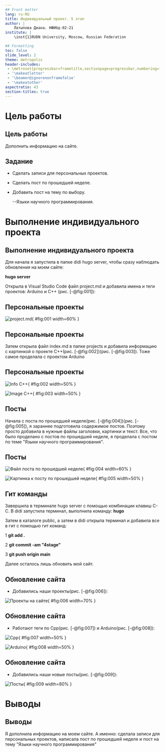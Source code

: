 ```yaml
---
## Front matter
lang: ru-RU
title: Индивидуальный проект. 5 этап
author: |
	Латыпова Диана. НФИбд-02-21
institute: |
	\inst{1}RUDN University, Moscow, Russian Federation

## Formatting
toc: false
slide_level: 2
theme: metropolis
header-includes: 
 - \metroset{progressbar=frametitle,sectionpage=progressbar,numbering=fraction}
 - '\makeatletter'
 - '\beamer@ignorenonframefalse'
 - '\makeatother'
aspectratio: 43
section-titles: true
---
```


# Цель работы

## Цель работы

Дополнить информацию на сайте.

## Задание

- Сделать записи для персональных проектов.
- Сделать пост по прошедшей неделе.
- Добавить пост на тему по выбору.

    --Языки научного программирования.

# Выполнение индивидуального проекта

## Выполнение индивидуального проекта

Для начала я запустила в папке didi hugo server, чтобы сразу наблюдать обновления на моем сайте:

**hugo server** 

Открыла в Visual Studio Code файл project.md и добавила имена и теги проектов: Arduino и C++ (рис. [-@fig:001]):

## Персональные проекты

![project.md](image/1%20projects.png){ #fig:001 width=60% }

## Персональные проекты

Затем открыла файл index.md в папке projects и добавила информацию с картинкой о проекте С++(рис. [-@fig:002])(рис. [-@fig:003]). Тоже самое проделала с проектом Arduino

## Персональные проекты

![Info C++](image/2%20cpp.png){ #fig:002 width=50% }

![Image C++](image/3%20cpp%20image.png){ #fig:003 width=50% }

## Посты

Начала с поста по прошедшей неделе(рис. [-@fig:004])(рис. [-@fig:005]), я зараннее подготовила содержимое постов. Поэтому просто добавила в нужные файлы заголовки, картинки и текст. Все, что было проделано с постов по прошедшей неделе, я проделала с постом по теме "Языки научного программирования".

## Посты

![Файл поста по прошедшей неделе](image/5%20last.png){ #fig:004 width=60% }

![Картинка к посту по прошедшей неделе](image/6%20week%20image.png){ #fig:005 width=50% }

## Гит команды

Завершила в терминале hugo server с помощью комбинации клавиш С-С. В didi запустила терминал, выполнила команду: **hugo**

Затем в каталоге public, а затем в didi открыла терминал и добавила все в гит с помощью гит команд:

1  **git add .**

2  **git commit -am "4stage"**

3  **git push origin main**

Далее осталось лишь обновить мой сайт.

## Обновление сайта

- Добавились наши проекты(рис. [-@fig:006]):

![Проекты на сайте](image/7%20site1.png){ #fig:006 width=70% }

## Обновление сайта

- Работают теги по Cpp(рис. [-@fig:007]) и Arduino(рис. [-@fig:008]):

![Cpp](image/8.png){ #fig:007 width=50% }

![Arduino](image/9.png){ #fig:008 width=50% }

## Обновление сайта

- Добавились наши новые посты(рис. [-@fig:009]):

![Посты](image/10%20site2.png){ #fig:009 width=80% }

# Выводы

## Выводы

Я дополнила информацию на моем сайте. А именно: сделала записи для персональных проектов, написала пост по прошедшей неделе и пост на тему "Языки научного программирования"


